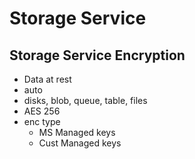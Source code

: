 # Storage Service 

## Storage Service Encryption
* Data at rest
* auto
* disks, blob, queue, table, files
* AES 256
* enc type
  * MS Managed keys
  * Cust Managed keys